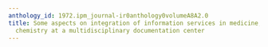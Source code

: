 ```yaml
---
anthology_id: 1972.ipm_journal-ir0anthology0volumeA8A2.0
title: Some aspects on integration of information services in medicine, biology and
  chemistry at a multidisciplinary documentation center
---
```

